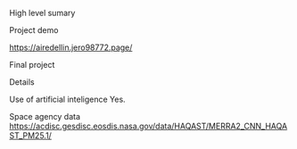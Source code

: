High level sumary

Project demo

https://airedellin.jero98772.page/

Final project

Details

Use of artificial inteligence
Yes.

Space agency data
https://acdisc.gesdisc.eosdis.nasa.gov/data/HAQAST/MERRA2_CNN_HAQAST_PM25.1/
